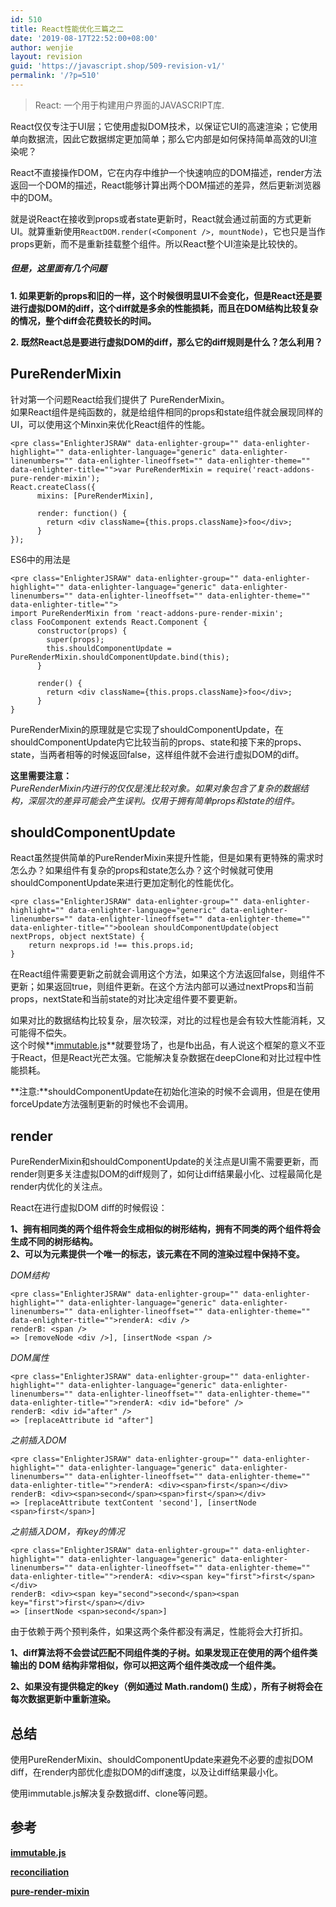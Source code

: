 ```yaml
---
id: 510
title: React性能优化三篇之二
date: '2019-08-17T22:52:00+08:00'
author: wenjie
layout: revision
guid: 'https://javascript.shop/509-revision-v1/'
permalink: '/?p=510'
---
```


> React: 一个用于构建用户界面的JAVASCRIPT库.

React仅仅专注于UI层；它使用虚拟DOM技术，以保证它UI的高速渲染；它使用单向数据流，因此它数据绑定更加简单；那么它内部是如何保持简单高效的UI渲染呢？

React不直接操作DOM，它在内存中维护一个快速响应的DOM描述，render方法返回一个DOM的描述，React能够计算出两个DOM描述的差异，然后更新浏览器中的DOM。

就是说React在接收到props或者state更新时，React就会通过前面的方式更新UI。就算重新使用`ReactDOM.render(<Component />, mountNode)`，它也只是当作props更新，而不是重新挂载整个组件。所以React整个UI渲染是比较快的。

##### 但是，这里面有几个问题

**1. 如果更新的props和旧的一样，这个时候很明显UI不会变化，但是React还是要进行虚拟DOM的diff，这个diff就是多余的性能损耗，而且在DOM结构比较复杂的情况，整个diff会花费较长的时间。**

**2. 既然React总是要进行虚拟DOM的diff，那么它的diff规则是什么？怎么利用？**

## PureRenderMixin

针对第一个问题React给我们提供了 PureRenderMixin。  
如果React组件是纯函数的，就是给组件相同的props和state组件就会展现同样的UI，可以使用这个Minxin来优化React组件的性能。

```
<pre class="EnlighterJSRAW" data-enlighter-group="" data-enlighter-highlight="" data-enlighter-language="generic" data-enlighter-linenumbers="" data-enlighter-lineoffset="" data-enlighter-theme="" data-enlighter-title="">var PureRenderMixin = require('react-addons-pure-render-mixin');
React.createClass({
      mixins: [PureRenderMixin],

      render: function() {
        return <div className={this.props.className}>foo</div>;
      }
});
```

ES6中的用法是

```
<pre class="EnlighterJSRAW" data-enlighter-group="" data-enlighter-highlight="" data-enlighter-language="generic" data-enlighter-linenumbers="" data-enlighter-lineoffset="" data-enlighter-theme="" data-enlighter-title="">
import PureRenderMixin from 'react-addons-pure-render-mixin';
class FooComponent extends React.Component {
      constructor(props) {
        super(props);
        this.shouldComponentUpdate = PureRenderMixin.shouldComponentUpdate.bind(this);
      }

      render() {
        return <div className={this.props.className}>foo</div>;
      }
}
```

PureRenderMixin的原理就是它实现了shouldComponentUpdate，在shouldComponentUpdate内它比较当前的props、state和接下来的props、state，当两者相等的时候返回false，这样组件就不会进行虚拟DOM的diff。

**这里需要注意：**  
*PureRenderMixin内进行的仅仅是浅比较对象。如果对象包含了复杂的数据结构，深层次的差异可能会产生误判。仅用于拥有简单props和state的组件。*

## shouldComponentUpdate

React虽然提供简单的PureRenderMixin来提升性能，但是如果有更特殊的需求时怎么办？如果组件有复杂的props和state怎么办？这个时候就可使用shouldComponentUpdate来进行更加定制化的性能优化。

```
<pre class="EnlighterJSRAW" data-enlighter-group="" data-enlighter-highlight="" data-enlighter-language="generic" data-enlighter-linenumbers="" data-enlighter-lineoffset="" data-enlighter-theme="" data-enlighter-title="">boolean shouldComponentUpdate(object nextProps, object nextState) {
    return nexprops.id !== this.props.id;
}
```

在React组件需要更新之前就会调用这个方法，如果这个方法返回false，则组件不更新；如果返回true，则组件更新。在这个方法内部可以通过nextProps和当前props，nextState和当前state的对比决定组件要不要更新。

如果对比的数据结构比较复杂，层次较深，对比的过程也是会有较大性能消耗，又可能得不偿失。  
这个时候**[immutable.js](https://facebook.github.io/immutable-js/)**就要登场了，也是fb出品，有人说这个框架的意义不亚于React，但是React光芒太强。它能解决复杂数据在deepClone和对比过程中性能损耗。

**注意:**shouldComponentUpdate在初始化渲染的时候不会调用，但是在使用forceUpdate方法强制更新的时候也不会调用。

## render

PureRenderMixin和shouldComponentUpdate的关注点是UI需不需要更新，而render则更多关注虚拟DOM的diff规则了，如何让diff结果最小化、过程最简化是render内优化的关注点。

React在进行虚拟DOM diff的时候假设：

**1、拥有相同类的两个组件将会生成相似的树形结构，拥有不同类的两个组件将会生成不同的树形结构。**  
**2、可以为元素提供一个唯一的标志，该元素在不同的渲染过程中保持不变。**

*DOM结构*

```
<pre class="EnlighterJSRAW" data-enlighter-group="" data-enlighter-highlight="" data-enlighter-language="generic" data-enlighter-linenumbers="" data-enlighter-lineoffset="" data-enlighter-theme="" data-enlighter-title="">renderA: <div />
renderB: <span />
=> [removeNode <div />], [insertNode <span />
```

*DOM属性*

```
<pre class="EnlighterJSRAW" data-enlighter-group="" data-enlighter-highlight="" data-enlighter-language="generic" data-enlighter-linenumbers="" data-enlighter-lineoffset="" data-enlighter-theme="" data-enlighter-title="">renderA: <div id="before" />
renderB: <div id="after" />
=> [replaceAttribute id "after"]

```

*之前插入DOM*

```
<pre class="EnlighterJSRAW" data-enlighter-group="" data-enlighter-highlight="" data-enlighter-language="generic" data-enlighter-linenumbers="" data-enlighter-lineoffset="" data-enlighter-theme="" data-enlighter-title="">renderA: <div><span>first</span></div>
renderB: <div><span>second</span><span>first</span></div>
=> [replaceAttribute textContent 'second'], [insertNode <span>first</span>]
```

*之前插入DOM，有key的情况*

```
<pre class="EnlighterJSRAW" data-enlighter-group="" data-enlighter-highlight="" data-enlighter-language="generic" data-enlighter-linenumbers="" data-enlighter-lineoffset="" data-enlighter-theme="" data-enlighter-title="">renderA: <div><span key="first">first</span></div>
renderB: <div><span key="second">second</span><span key="first">first</span></div>
=> [insertNode <span>second</span>]
```

由于依赖于两个预判条件，如果这两个条件都没有满足，性能将会大打折扣。

**1、diff算法将不会尝试匹配不同组件类的子树。如果发现正在使用的两个组件类输出的 DOM 结构非常相似，你可以把这两个组件类改成一个组件类。**

**2、如果没有提供稳定的key（例如通过 Math.random() 生成），所有子树将会在每次数据更新中重新渲染。**

## 总结

使用PureRenderMixin、shouldComponentUpdate来避免不必要的虚拟DOM diff，在render内部优化虚拟DOM的diff速度，以及让diff结果最小化。

使用immutable.js解决复杂数据diff、clone等问题。

## 参考

**[immutable.js](https://facebook.github.io/immutable-js/)**

**[reconciliation](https://facebook.github.io/react/docs/reconciliation.html)**

**[pure-render-mixin](https://facebook.github.io/react/docs/pure-render-mixin.html)**